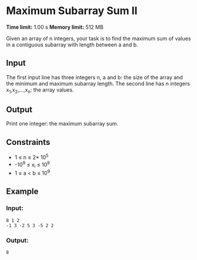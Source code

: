 # Maximum Subarray Sum II
**Time limit:** 1.00 s **Memory limit:** 512 MB

Given an array of n integers, your task is to find the maximum sum of values in a contiguous subarray with length between a and b.

## Input
The first input line has three integers n, a and b: the size of the array and the minimum and maximum subarray length.
The second line has n integers x<sub>1</sub>,x<sub>2</sub>,...,x<sub>n</sub>: the array values.

## Output
Print one integer: the maximum subarray sum.

## Constraints

- 1 &le; n &le; 2* 10<sup>5</sup>
- -10<sup>9</sup> &le; x<sub>i</sub> &le; 10<sup>9</sup>
- 1 &le; a &lt; b &le; 10<sup>9</sup>


## Example
### Input:
```
8 1 2
-1 3 -2 5 3 -5 2 2
```
### Output:
```
8
```  


